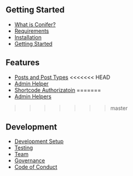 ## Getting Started

* [What is Conifer?](/what-is-conifer.md)
* [Requirements](/requirements.md)
* [Installation](/installation.md)
* [Getting Started](/getting-started.md)

## Features

* [Posts and Post Types](/posts.md)
<<<<<<< HEAD
* [Admin Helper](/admin.md)
* [Shortcode Authorizatoin](/shortcodeAuthorization.md)
=======
* [Admin Helpers](/admin.md)
>>>>>>> master

## Development

* [Development Setup](/dev-setup.md)
* [Testing](/testing.md)
* [Team](/team.md)
* [Governance](/governance.md)
* [Code of Conduct](/code-of-conduct.md)

